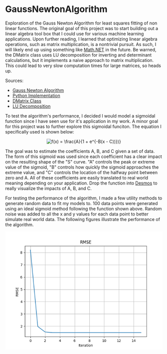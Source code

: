 # GaussNewtonAlgorithm
Exploration of the Gauss Newton Algorithm for least squares fitting of non linear functions. The original goal of this project was to start building out a linear algebra tool box that I could use for various machine learning applications. Upon further reading, I learned that optimizing linear algebra operations, such as matrix multiplication, is a nontrivial pursuit. As such, I will likely end up using something like [Math.NET](https://numerics.mathdotnet.com/) in the future. Be warned, the DMatrix class uses LU decomposition for inverting and determinant calculations, but it implements a naive approach to matrix multiplication. This could lead to very slow computation times for large matrices, so heads up.

Sources:
- [Gauss Newton Algorithm](https://en.wikipedia.org/wiki/Gauss%E2%80%93Newton_algorithm)
- [Python Implementation](https://omyllymaki.medium.com/gauss-newton-algorithm-implementation-from-scratch-55ebe56aac2e)
- [DMatrix Class](https://codereview.stackexchange.com/questions/230515/matrix-class-in-c)
- [LU Decomposition](https://en.wikipedia.org/wiki/LU_decomposition)

To test the algorithm's performance, I decided I would model a sigmoidal function since I have seen use for it's application in my work. A minor goal for this project was to further explore this sigmoidal funciton. The equation I specifically used is shown below:

<p align="center">
    <img src="https://latex.codecogs.com/svg.latex?f(x)&space;=&space;\frac{A}{1&space;&plus;&space;e^{-B(x&space;-&space;C))})}" title="f(x) = \frac{A}{1 + e^{-B(x - C))})}" />
</p>

The goal was to estimate the coefficients A, B, and C given a set of data. The form of this sigmoid was used since each coefficient has a clear impact on the resulting shape of the "S" curve. "A" controls the peak or extreme value of the sigmoid, "B" controls how quickly the sigmoid approaches the extreme value, and "C" controls the location of the halfway point between zero and A. All of these coefficients are easily translated to real world meaning depending on your application. Drop the function into [Desmos](https://www.desmos.com/calculator) to really visualize the impacts of A, B, and C.

For testing the performance of the algorithm, I made a few utility methods to generate random data to fit my models to. 100 data points were generated using an ideal sigmoid method following the function shown above. Random noise was added to all the x and y values for each data point to better simulate real world data. The following figures illustrate the performance of the algorithm.

<p align="center">
</p>

![RMSE](GaussNewtonAlgorithm/rmseTrainingFig.png)

    
